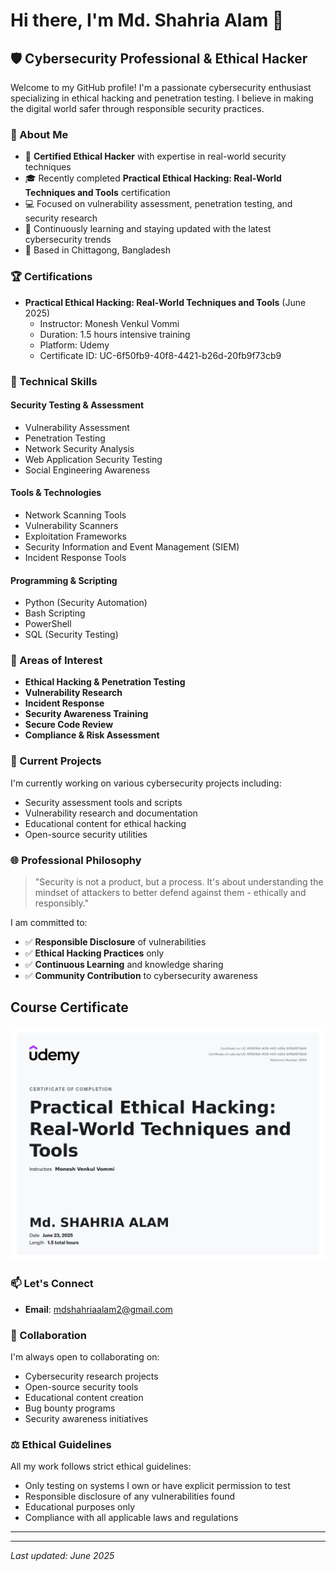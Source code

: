 # Hi there, I'm Md. Shahria Alam 👋

## 🛡️ Cybersecurity Professional & Ethical Hacker

Welcome to my GitHub profile! I'm a passionate cybersecurity enthusiast specializing in ethical hacking and penetration testing. I believe in making the digital world safer through responsible security practices.

### 🎯 About Me

- 🔐 **Certified Ethical Hacker** with expertise in real-world security techniques
- 🎓 Recently completed **Practical Ethical Hacking: Real-World Techniques and Tools** certification
- 💻 Focused on vulnerability assessment, penetration testing, and security research
- 🌱 Continuously learning and staying updated with the latest cybersecurity trends
- 📍 Based in Chittagong, Bangladesh

### 🏆 Certifications

- **Practical Ethical Hacking: Real-World Techniques and Tools** (June 2025)
  - Instructor: Monesh Venkul Vommi
  - Duration: 1.5 hours intensive training
  - Platform: Udemy
  - Certificate ID: UC-6f50fb9-40f8-4421-b26d-20fb9f73cb9

### 🔧 Technical Skills

#### Security Testing & Assessment
- Vulnerability Assessment
- Penetration Testing
- Network Security Analysis
- Web Application Security Testing
- Social Engineering Awareness

#### Tools & Technologies
- Network Scanning Tools
- Vulnerability Scanners
- Exploitation Frameworks
- Security Information and Event Management (SIEM)
- Incident Response Tools

#### Programming & Scripting
- Python (Security Automation)
- Bash Scripting
- PowerShell
- SQL (Security Testing)

### 🎯 Areas of Interest

- **Ethical Hacking & Penetration Testing**
- **Vulnerability Research**
- **Incident Response**
- **Security Awareness Training**
- **Secure Code Review**
- **Compliance & Risk Assessment**

### 🚀 Current Projects

I'm currently working on various cybersecurity projects including:
- Security assessment tools and scripts
- Vulnerability research and documentation
- Educational content for ethical hacking
- Open-source security utilities

### 🌐 Professional Philosophy

> "Security is not a product, but a process. It's about understanding the mindset of attackers to better defend against them - ethically and responsibly."

I am committed to:
- ✅ **Responsible Disclosure** of vulnerabilities
- ✅ **Ethical Hacking Practices** only
- ✅ **Continuous Learning** and knowledge sharing
- ✅ **Community Contribution** to cybersecurity awareness

## Course Certificate
![Practical Ethical Hacking Certificate](UC-6f550fb9-4018-4421-b26d-20f5bf973bb9.jpg)


### 📫 Let's Connect

- **Email**: [mdshahriaalam2@gmail.com](mailto:mdshahriaalam2@gmail.com)

### 🤝 Collaboration

I'm always open to collaborating on:
- Cybersecurity research projects
- Open-source security tools
- Educational content creation
- Bug bounty programs
- Security awareness initiatives

### ⚖️ Ethical Guidelines

All my work follows strict ethical guidelines:
- Only testing on systems I own or have explicit permission to test
- Responsible disclosure of any vulnerabilities found
- Educational purposes only
- Compliance with all applicable laws and regulations

---

---

*Last updated: June 2025*
